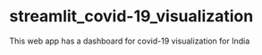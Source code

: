 # streamlit_covid-19_visualization
This web app has a dashboard for covid-19 visualization for India
